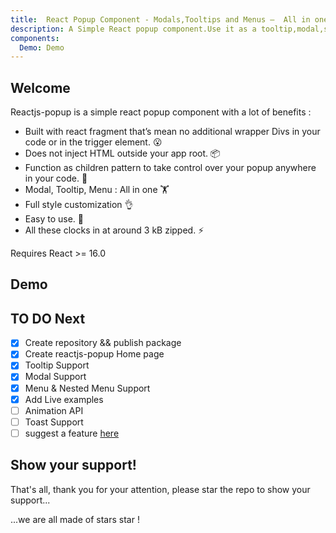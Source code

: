 ```yaml
---
title:  React Popup Component - Modals,Tooltips and Menus —  All in one
description: A Simple React popup component.Use it as a tooltip,modal,sub-menu and match more ...
components: 
  Demo: Demo
---
```


## Welcome

Reactjs-popup is a simple react popup component with a lot of benefits :

* Built with react fragment that’s mean no additional wrapper Divs in your code or in the trigger element. 😮
* Does not inject HTML outside your app root. 📦
* Function as children pattern to take control over your popup anywhere in your code. 💪
* Modal, Tooltip, Menu : All in one 🏋️
* Full style customization 👌
* Easy to use. 🚀
* All these clocks in at around 3 kB zipped. ⚡️

Requires React >= 16.0

## Demo

<Demo />

## TO DO Next

* [x] Create repository && publish package
* [x] Create reactjs-popup Home page
* [x] Tooltip Support
* [x] Modal Support
* [x] Menu & Nested Menu Support
* [x] Add Live examples
* [ ] Animation API
* [ ] Toast Support
* [ ] suggest a feature [here](https://github.com/yjose/reactjs-popup/labels/Features)

## Show your support!

That's all, thank you for your attention, please star the repo to show your support...

...we are all made of stars star !
